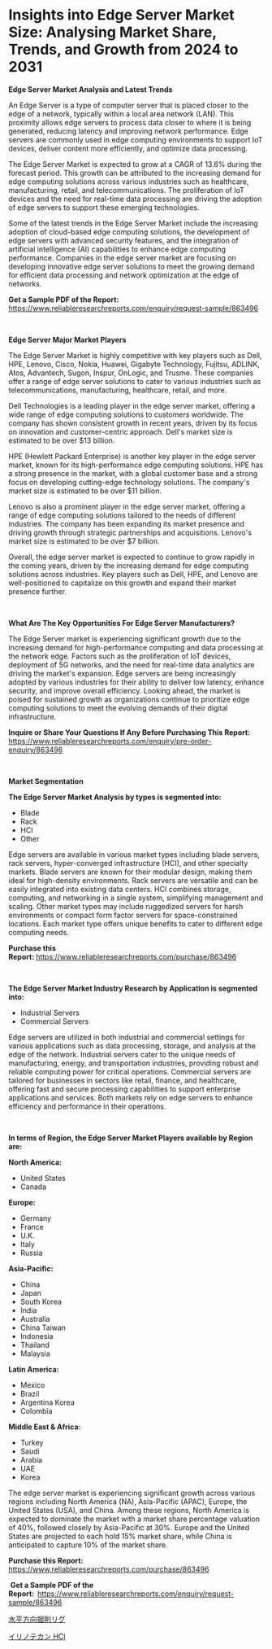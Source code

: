 <p><h1>Insights into Edge Server Market Size: Analysing Market Share, Trends, and Growth from 2024 to 2031</h1></p><p><strong>Edge Server Market Analysis and Latest Trends</strong></p>
<p><p>An Edge Server is a type of computer server that is placed closer to the edge of a network, typically within a local area network (LAN). This proximity allows edge servers to process data closer to where it is being generated, reducing latency and improving network performance. Edge servers are commonly used in edge computing environments to support IoT devices, deliver content more efficiently, and optimize data processing.</p><p>The Edge Server Market is expected to grow at a CAGR of 13.6% during the forecast period. This growth can be attributed to the increasing demand for edge computing solutions across various industries such as healthcare, manufacturing, retail, and telecommunications. The proliferation of IoT devices and the need for real-time data processing are driving the adoption of edge servers to support these emerging technologies.</p><p>Some of the latest trends in the Edge Server Market include the increasing adoption of cloud-based edge computing solutions, the development of edge servers with advanced security features, and the integration of artificial intelligence (AI) capabilities to enhance edge computing performance. Companies in the edge server market are focusing on developing innovative edge server solutions to meet the growing demand for efficient data processing and network optimization at the edge of networks.</p></p>
<p><strong>Get a Sample PDF of the Report:&nbsp;</strong> <a href="https://www.reliableresearchreports.com/enquiry/request-sample/863496">https://www.reliableresearchreports.com/enquiry/request-sample/863496</a></p>
<p>&nbsp;</p>
<p><strong>Edge Server Major Market Players</strong></p>
<p><p>The Edge Server Market is highly competitive with key players such as Dell, HPE, Lenovo, Cisco, Nokia, Huawei, Gigabyte Technology, Fujitsu, ADLINK, Atos, Advantech, Sugon, Inspur, OnLogic, and Trusme. These companies offer a range of edge server solutions to cater to various industries such as telecommunications, manufacturing, healthcare, retail, and more.</p><p>Dell Technologies is a leading player in the edge server market, offering a wide range of edge computing solutions to customers worldwide. The company has shown consistent growth in recent years, driven by its focus on innovation and customer-centric approach. Dell's market size is estimated to be over $13 billion.</p><p>HPE (Hewlett Packard Enterprise) is another key player in the edge server market, known for its high-performance edge computing solutions. HPE has a strong presence in the market, with a global customer base and a strong focus on developing cutting-edge technology solutions. The company's market size is estimated to be over $11 billion.</p><p>Lenovo is also a prominent player in the edge server market, offering a range of edge computing solutions tailored to the needs of different industries. The company has been expanding its market presence and driving growth through strategic partnerships and acquisitions. Lenovo's market size is estimated to be over $7 billion.</p><p>Overall, the edge server market is expected to continue to grow rapidly in the coming years, driven by the increasing demand for edge computing solutions across industries. Key players such as Dell, HPE, and Lenovo are well-positioned to capitalize on this growth and expand their market presence further.</p></p>
<p>&nbsp;</p>
<p><strong>What Are The Key Opportunities For Edge Server Manufacturers?</strong></p>
<p><p>The Edge Server market is experiencing significant growth due to the increasing demand for high-performance computing and data processing at the network edge. Factors such as the proliferation of IoT devices, deployment of 5G networks, and the need for real-time data analytics are driving the market's expansion. Edge servers are being increasingly adopted by various industries for their ability to deliver low latency, enhance security, and improve overall efficiency. Looking ahead, the market is poised for sustained growth as organizations continue to prioritize edge computing solutions to meet the evolving demands of their digital infrastructure.</p></p>
<p><strong>Inquire or Share Your Questions If Any Before Purchasing This Report:</strong> <a href="https://www.reliableresearchreports.com/enquiry/pre-order-enquiry/863496">https://www.reliableresearchreports.com/enquiry/pre-order-enquiry/863496</a></p>
<p>&nbsp;</p>
<p><strong>Market Segmentation</strong></p>
<p><strong>The Edge Server Market Analysis by types is segmented into:</strong></p>
<p><ul><li>Blade</li><li>Rack</li><li>HCI</li><li>Other</li></ul></p>
<p><p>Edge servers are available in various market types including blade servers, rack servers, hyper-converged infrastructure (HCI), and other specialty markets. Blade servers are known for their modular design, making them ideal for high-density environments. Rack servers are versatile and can be easily integrated into existing data centers. HCI combines storage, computing, and networking in a single system, simplifying management and scaling. Other market types may include ruggedized servers for harsh environments or compact form factor servers for space-constrained locations. Each market type offers unique benefits to cater to different edge computing needs.</p></p>
<p><strong>Purchase this Report:&nbsp;</strong><a href="https://www.reliableresearchreports.com/purchase/863496">https://www.reliableresearchreports.com/purchase/863496</a></p>
<p>&nbsp;</p>
<p><strong>The Edge Server Market Industry Research by Application is segmented into:</strong></p>
<p><ul><li>Industrial Servers</li><li>Commercial Servers</li></ul></p>
<p><p>Edge servers are utilized in both industrial and commercial settings for various applications such as data processing, storage, and analysis at the edge of the network. Industrial servers cater to the unique needs of manufacturing, energy, and transportation industries, providing robust and reliable computing power for critical operations. Commercial servers are tailored for businesses in sectors like retail, finance, and healthcare, offering fast and secure processing capabilities to support enterprise applications and services. Both markets rely on edge servers to enhance efficiency and performance in their operations.</p></p>
<p>&nbsp;</p>
<p><strong>In terms of Region, the Edge Server Market Players available by Region are:</strong></p>
<p>
    <p> <strong> North America: </strong>
        <ul>
            <li>United States</li>
            <li>Canada</li>
        </ul>
        </p> 
    <p> <strong> Europe: </strong>
        <ul>
            <li>Germany</li>
            <li>France</li>
            <li>U.K.</li>
            <li>Italy</li>
            <li>Russia</li>
        </ul>
        </p> 
    <p> <strong> Asia-Pacific: </strong>
        <ul>
            <li>China</li>
            <li>Japan</li>
            <li>South Korea</li>
            <li>India</li>
            <li>Australia</li>
            <li>China Taiwan</li>
            <li>Indonesia</li>
            <li>Thailand</li>
            <li>Malaysia</li>
        </ul>
        </p> 
    <p> <strong> Latin America: </strong>
        <ul>
            <li>Mexico</li>
            <li>Brazil</li>
            <li>Argentina Korea</li>
            <li>Colombia</li>
        </ul>
        </p> 
    <p> <strong> Middle East & Africa: </strong>
        <ul>
            <li>Turkey</li>
            <li>Saudi</li>
            <li>Arabia</li>
            <li>UAE</li>
            <li>Korea</li>
        </ul>
    </p>
    </p>
<p><p>The edge server market is experiencing significant growth across various regions including North America (NA), Asia-Pacific (APAC), Europe, the United States (USA), and China. Among these regions, North America is expected to dominate the market with a market share percentage valuation of 40%, followed closely by Asia-Pacific at 30%. Europe and the United States are projected to each hold 15% market share, while China is anticipated to capture 10% of the market share.</p></p>
<p><strong>Purchase this Report: </strong><a href="https://www.reliableresearchreports.com/purchase/863496">https://www.reliableresearchreports.com/purchase/863496</a></p>
<p>&nbsp;<strong>Get a Sample PDF of the Report:&nbsp;&nbsp;</strong><a href="https://www.reliableresearchreports.com/enquiry/request-sample/863496">https://www.reliableresearchreports.com/enquiry/request-sample/863496</a></p>
<p><strong></strong></p>
<p><p><a href="https://github.com/EstaSprer20231/Market-Research-Report-List-1/blob/main/182152912413.md">水平方向掘削リグ</a></p><p><a href="https://github.com/vlcostes/Market-Research-Report-List-1/blob/main/642671112412.md">イリノテカン HCl</a></p></p>